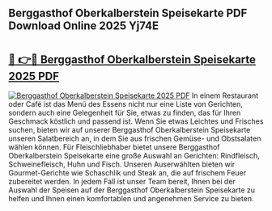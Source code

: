 ## Berggasthof Oberkalberstein Speisekarte PDF Download Online 2025 Yj74E

# <h2><a href="http://gccdrq2.nevu.top/?p=Berggasthof+Oberkalberstein+Speisekarte">🔗 👉🔴 Berggasthof Oberkalberstein Speisekarte 2025 PDF</a></h2>

[![Berggasthof Oberkalberstein Speisekarte 2025 PDF](https://i.imgur.com/dBaPXMq.png)](http://gccdrq2.nevu.top/?p=Berggasthof+Oberkalberstein+Speisekarte)
In einem Restaurant oder Café ist das Menü des Essens nicht nur eine Liste von Gerichten, sondern auch eine Gelegenheit für Sie, etwas zu finden, das für Ihren Geschmack köstlich und passend ist. Wenn Sie etwas Leichtes und Frisches suchen, bieten wir auf unserer Berggasthof Oberkalberstein Speisekarte unseren Salatbereich an, in dem Sie aus frischen Gemüse- und Obstsalaten wählen können. Für Fleischliebhaber bietet unsere Berggasthof Oberkalberstein Speisekarte eine große Auswahl an Gerichten: Rindfleisch, Schweinefleisch, Huhn und Fisch. Unseren Auserwählten bieten wir Gourmet-Gerichte wie Schaschlik und Steak an, die auf frischem Feuer zubereitet werden. In jedem Fall ist unser Team bereit, Ihnen bei der Auswahl der Speisen auf der Berggasthof Oberkalberstein Speisekarte zu helfen und Ihnen einen komfortablen und angenehmen Service zu bieten.
